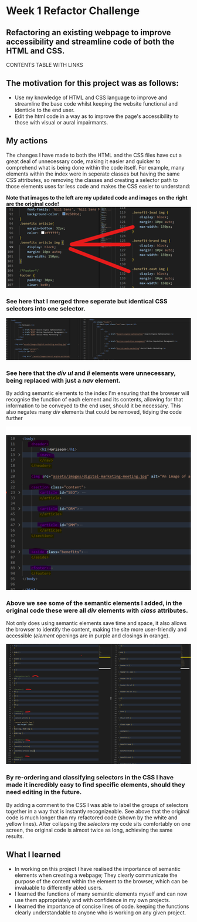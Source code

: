 # Week 1 Refactor Challenge

## Refactoring an existing webpage to improve accessibility and streamline code of both the HTML and CSS.

CONTENTS TABLE WITH LINKS

## The motivation for this project was as follows:
- Use my knowledge of HTML and CSS language to improve and streamline the base code whilst keeping the website functional and identicle to the end user.
- Edit the html code in a way as to improve the page's accessibility to those with visual or aural impairmants.

## My actions
The changes I have made to both the HTML and the CSS files have cut a great deal of unnecessary code, making it easier and quicker to comprehend what is being done within the code itself.
For example, many elements within the index were in seperate classes but having the same CSS attributes, so removing the classes and creating a selector path to those elements uses far less code and makes the CSS easier to understand:

**Note that images to the left are my updated code and images on the right are the original code!**
![CSS Benefits Comparison](/assets/screenshots/CSS_comparison%20_benefits_img.png "CSS Comparison Benefits Images")
### See here that I merged three seperate but identical CSS selectors into one selector. ###

![HTML Navigation Comparison](/assets/screenshots/HTML_Comparison_Nav.png "Comparison of *nav* areas")
### See here that the *div* *ul* and *li* elements were unnecessary, being replaced with just a *nav* element. ###

By adding semantic elements to the index I'm ensuring that the browser will recognise the function of each element and its contents, allowing for that information to be conveyed to the end user, should it be necessary.
This also negates many *div* elements that could be removed, tidying the code further

![HTML Semantics](/assets/screenshots/HTML_Semantics.png "Some of the semantic elements added")
### Above we see **some** of the semantic elements I added, in the original code these were all *div* elements with *class* attributes. ###
Not only does using semantic elements save time and space, it also allows the browser to identify the content, making the site more user-friendly and accessible (*element* openings are in purple and closings in orange).


![CSS Layouts](/assets/screenshots/CSS_Comparison_Layout.png "Comparison in the layout of the original code and my refactored code")
### By re-ordering and classifying selectors in the CSS I have made it incredibly easy to find specific elements, should they need editing in the future. ###
By adding a comment to the CSS I was able to label the groups of selectors together in a way that is instantly recognizeable.
See above that the original code is much longer than my refactored code (shown by the white and yellow lines). After collapsing the *selectors* my code sits comfortably on one screen, the original code is almost twice as long, achieving the same results.

## What I learned
- In working on this project I have realised the importance of semantic elements when creating a webpage; They clearly communicate the purpose of the content within the element to the browser, which can be invaluable to differently abled users.
- I learned the functions of many semantic elements myself and can now use them appropriately and with confidence in my own projects.
- I learned the importance of concise lines of code. keeping the functions clearly understandable to anyone who is working on any given project.


